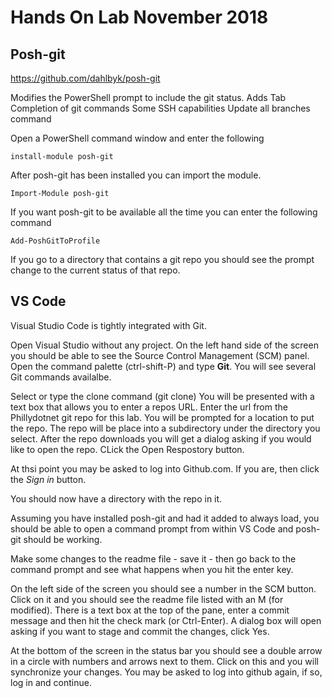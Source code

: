 # Hands On Lab November 2018

## Posh-git

https://github.com/dahlbyk/posh-git

Modifies the PowerShell prompt to include the git status.
Adds Tab Completion of git commands
Some SSH capabilities
Update all branches command

Open a PowerShell command window and enter the following

```
install-module posh-git

```

After posh-git has been installed you can import the module.

```
Import-Module posh-git

```

If you want posh-git to be available all the time you can enter the following command

```
Add-PoshGitToProfile

```

If you go to a directory that contains a git repo you should see the prompt change to the current status of that repo.

## VS Code

Visual Studio Code is tightly integrated with Git.

Open Visual Studio without any project. On the left hand side of the screen you should be able to see the Source Control Management (SCM) panel.
Open the command palette (ctrl-shift-P) and type **Git**. You will see several Git commands availalbe.

Select or type the clone command (git clone)
You will be presented with a text box that allows you to enter a repos URL.
Enter the url from the Phillydotnet git repo for this lab.
You will be prompted for a location to put the repo. The repo will be place into a subdirectory under the directory you select.
After the repo downloads you will get a dialog asking if you would like to open the repo. CLick the Open Respostory button.

At thsi point you may be asked to log into Github.com. If you are, then click the _Sign in_ button.

You should now have a directory with the repo in it.

Assuming you have installed posh-git and had it added to always load, you should be able to open a command prompt from within VS Code and posh-git should be working.

Make some changes to the readme file - save it - then go back to the command prompt and see what happens when you hit the enter key.

On the left side of the screen you should see a number in the SCM button. Click on it and you should see the readme file listed with an M (for modified).
There is a text box at the top of the pane, enter a commit message and then hit the check mark (or Ctrl-Enter).
A dialog box will open asking if you want to stage and commit the changes, click Yes.

At the bottom of the screen in the status bar you should see a double arrow in a circle with numbers and arrows next to them. Click on this and you will synchronize your changes.
You may be asked to log into github again, if so, log in and continue.
